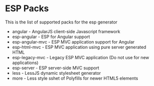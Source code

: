 ESP Packs
===

This is the list of supported packs for the esp generator

* angular - AngularJS client-side Javascript framework
* esp-angular - ESP for Angular support
* esp-angular-mvc - ESP MVC application support for Angular
* esp-html-mvc - ESP MVC application using pure server generated HTML
* esp-legacy-mvc - Legacy ESP MVC application (Do not use for new applications)
* esp-server - ESP server-side MVC support
* less - LessJS dynamic stylesheet generator
* more - Less style sshet of Polyfills for newer HTML5 elements
